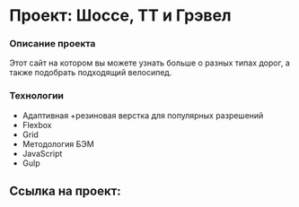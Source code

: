 # Проект: Шоссе, ТТ и Грэвел

### Описание проекта
Этот сайт на котором вы можете узнать больше о разных типах дорог, а также подобрать подходящий велосипед.
### Технологии
* Адаптивная +резиновая верстка для популярных разрешений
* Flexbox
* Grid
* Методология БЭМ
* JavaScript
* Gulp


## Ссылка на проект:
